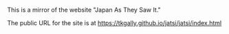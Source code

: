 This is a mirror of the website "Japan As They Saw It."

The public URL for the site is at https://tkgally.github.io/jatsi/jatsi/index.html
